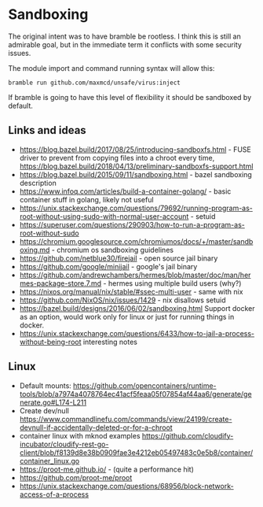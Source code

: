 # Sandboxing

The original intent was to have bramble be rootless. I think this is still an admirable goal, but in the immediate term it conflicts with some security issues.

The module import and command running syntax will allow this:
```
bramble run github.com/maxmcd/unsafe/virus:inject
```
If bramble is going to have this level of flexibility it should be sandboxed by default.

## Links and ideas

- https://blog.bazel.build/2017/08/25/introducing-sandboxfs.html - FUSE driver to prevent from copying files into a chroot every time, https://blog.bazel.build/2018/04/13/preliminary-sandboxfs-support.html
- https://blog.bazel.build/2015/09/11/sandboxing.html - bazel sandboxing description
- https://www.infoq.com/articles/build-a-container-golang/ - basic container stuff in golang, likely not useful
- https://unix.stackexchange.com/questions/79692/running-program-as-root-without-using-sudo-with-normal-user-account - setuid
- https://superuser.com/questions/290903/how-to-run-a-program-as-root-without-sudo
- https://chromium.googlesource.com/chromiumos/docs/+/master/sandboxing.md - chromium os sandboxing guidelines
- https://github.com/netblue30/firejail - open source jail binary
- https://github.com/google/minijail - google's jail binary
- https://github.com/andrewchambers/hermes/blob/master/doc/man/hermes-package-store.7.md - hermes using multiple build users (why?)
- https://nixos.org/manual/nix/stable/#ssec-multi-user - same with nix
- https://github.com/NixOS/nix/issues/1429 - nix disallows setuid
- https://bazel.build/designs/2016/06/02/sandboxing.html
Support docker as an option, would work only for linux or just for running things in docker.
- https://unix.stackexchange.com/questions/6433/how-to-jail-a-process-without-being-root interesting notes


## Linux

- Default mounts: https://github.com/opencontainers/runtime-tools/blob/a7974a4078764ec41acf5feaa05f07854af44aa6/generate/generate.go#L174-L211
- Create dev/null https://www.commandlinefu.com/commands/view/24199/create-devnull-if-accidentally-deleted-or-for-a-chroot
- container linux with mknod examples https://github.com/cloudify-incubator/cloudify-rest-go-client/blob/f8139d8e38b0909fae3e4212eb05497483c0e5b8/container/container_linux.go
- https://proot-me.github.io/ - (quite a performance hit)
- https://github.com/proot-me/proot
- https://unix.stackexchange.com/questions/68956/block-network-access-of-a-process
